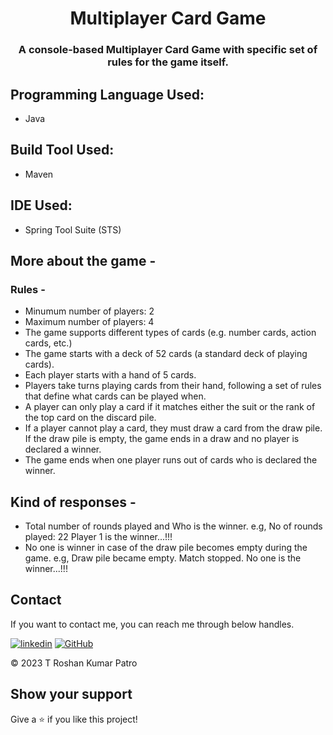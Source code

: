 <h1 align="center">Multiplayer Card Game</h1>

<h3 align="center">A console-based Multiplayer Card Game with specific set of rules for the game itself.</h3>

## Programming Language Used:
* Java

## Build Tool Used:
* Maven

## IDE Used:
* Spring Tool Suite (STS)

## More about the game -
### Rules -
* Minumum number of players: 2
* Maximum number of players: 4
* The game supports different types of cards (e.g. number cards, action cards, etc.)
* The game starts with a deck of 52 cards (a standard deck of playing cards).
* Each player starts with a hand of 5 cards.
* Players take turns playing cards from their hand, following a set of rules that define what cards can be played when.
* A player can only play a card if it matches either the suit or the rank of the top card on the discard pile.
* If a player cannot play a card, they must draw a card from the draw pile. If the draw pile is empty, the game ends in a draw and no player is declared a winner.
* The game ends when one player runs out of cards who is declared the winner.

## Kind of responses -
* Total number of rounds played and Who is the winner. 
  e.g,
  No of rounds played: 22
  Player 1 is the winner...!!!
* No one is winner in case of the draw pile becomes empty during the game.
  e.g, Draw pile became empty. Match stopped. No one is the winner...!!!

## Contact

If you want to contact me, you can reach me through below handles. <br />

[![linkedin](https://img.shields.io/badge/Roshan_Patro-0077B5?style=for-the-badge&logo=linkedin&logoColor=white)](https://www.linkedin.com/in/t-roshan-kumar-patro/)
[![GitHub](https://img.shields.io/badge/Roshan_Patro-20232A?style=for-the-badge&logo=Github&logoColor=white)](https://github.com/Roshan-Patro)



© 2023 T Roshan Kumar Patro



## Show your support

Give a ⭐️ if you like this project!
